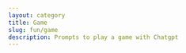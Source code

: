 ```yaml
---
layout: category
title: Game
slug: fun/game
description: Prompts to play a game with Chatgpt
---
```

